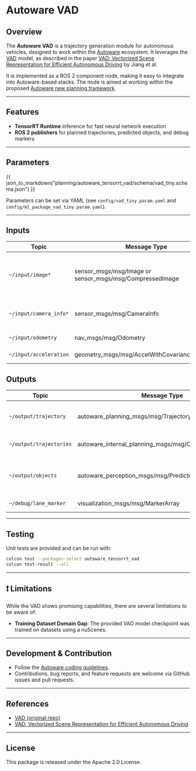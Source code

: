 # Autoware VAD

## Overview

The **Autoware VAD** is a trajectory generation module for autonomous vehicles, designed to work within the [Autoware](https://autoware.org/) ecosystem. It leverages the [VAD](https://github.com/hustvl/VAD/tree/main) model, as described in the paper [VAD: Vectorized Scene Representation for Efficient Autonomous Driving](https://arxiv.org/abs/2303.12077) by Jiang et al. <!-- cSpell:ignore Jiang -->

It is implemented as a ROS 2 component node, making it easy to integrate into Autoware-based stacks. The node is aimed at working within the proposed [Autoware new planning framework](https://github.com/tier4/new_planning_framework).

---

## Features

- **TensorRT Runtime** inference for fast neural network execution
- **ROS 2 publishers** for planned trajectories, predicted objects, and debug markers

---

## Parameters

{{ json_to_markdown("planning/autoware_tensorrt_vad/schema/vad_tiny.schema.json") }}

Parameters can be set via YAML (see `config/vad_tiny.param.yaml` and `config/ml_package_vad_tiny.param.yaml`).

---

## Inputs

| Topic                     | Message Type                                        | Description              |
| ------------------------- | --------------------------------------------------- | ------------------------ |
| `~/input/image*`       | sensor_msgs/msg/Image or sensor_msgs/msg/CompressedImage | Input image topics (supports both compressed and uncompressed). |
| `~/input/camera_info*` | sensor_msgs/msg/CameraInfo                                   | Input camera info topics, for camera parameters.                |
| `~/input/odometry`        | nav_msgs/msg/Odometry                               | Ego vehicle odometry     |
| `~/input/acceleration`    | geometry_msgs/msg/AccelWithCovarianceStamped        | Ego acceleration         |

## Outputs

| Topic                        | Message Type                                  | Description                                |
| ---------------------------- | --------------------------------------------- | ------------------------------------------ |
| `~/output/trajectory`        | autoware_planning_msgs/msg/Trajectory         | Planned trajectory for the ego vehicle     |
| `~/output/trajectories` | autoware_internal_planning_msgs/msg/CandidateTrajectories | Multiple candidate trajectories |
| `~/output/objects` | autoware_perception_msgs/msg/PredictedObjects | Predicted future states of dynamic objects |
| `~/debug/lane_marker`        | visualization_msgs/msg/MarkerArray            | Lane debug markers                         |

---

## Testing

Unit tests are provided and can be run with:

```bash
colcon test --packages-select autoware_tensorrt_vad
colcon test-result --all
```

---

## ❗ Limitations

While the VAD shows promising capabilities, there are several limitations to be aware of:

- **Training Dataset Domain Gap**:
  The provided VAD model checkpoint was trained on datasets using a nuScenes.

---

## Development & Contribution

- Follow the [Autoware coding guidelines](https://autowarefoundation.github.io/autoware-documentation/main/contributing/).
- Contributions, bug reports, and feature requests are welcome via GitHub issues and pull requests.

---

## References

- [VAD (original repo)](https://github.com/hustvl/VAD/tree/main)
- [VAD: Vectorized Scene Representation for Efficient Autonomous Driving](https://arxiv.org/abs/2303.12077)

---

## License

This package is released under the Apache 2.0 License.
